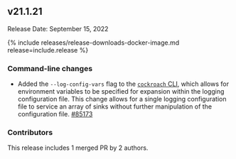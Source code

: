 ## v21.1.21

Release Date: September 15, 2022

{% include releases/release-downloads-docker-image.md release=include.release %}

<h3 id="v21-1-21-command-line-changes">Command-line changes</h3>

- Added the `--log-config-vars` flag to the [`cockroach` CLI](../v21.1/cockroach-commands.html), which allows for environment variables to be specified for expansion within the logging configuration file. This change allows for a single logging configuration file to service an array of sinks without further manipulation of the configuration file. [#85173][#85173]

<h3 id="v21-1-21-contributors">Contributors</h3>

This release includes 1 merged PR by 2 authors.

[#85173]: https://github.com/cockroachdb/cockroach/pull/85173
